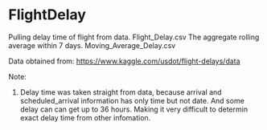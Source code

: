 # FlightDelay

Pulling delay time of flight from data.
Flight_Delay.csv
The aggregate rolling average within 7 days.
Moving_Average_Delay.csv

Data obtained from: https://www.kaggle.com/usdot/flight-delays/data


Note:
1. Delay time was taken straight from data, because arrival and scheduled_arrival information has only time but not date. And some delay can can get up to 36 hours. Making it very difficult to determin exact delay time from other infomation.

